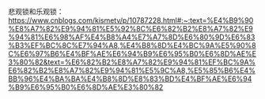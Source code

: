 悲观锁和乐观锁：https://www.cnblogs.com/kismetv/p/10787228.html#:~:text=%E4%B9%90%E8%A7%82%E9%94%81%E5%92%8C%E6%82%B2%E8%A7%82%E9%94%81%E6%98%AF%E4%B8%A4%E7%A7%8D%E6%80%9D%E6%83%B3%EF%BC%8C%E7%94%A8,%E4%B8%8D%E4%BC%9A%E5%90%8C%E6%97%B6%E4%BF%AE%E6%94%B9%E6%95%B0%E6%8D%AE%E3%80%82&text=%E6%82%B2%E8%A7%82%E9%94%81%EF%BC%9A%E6%82%B2%E8%A7%82%E9%94%81%E5%9C%A8,%E5%85%B6%E4%BB%96%E4%BA%BA%E4%B8%8D%E8%83%BD%E4%BF%AE%E6%94%B9%E6%95%B0%E6%8D%AE%E3%80%82



